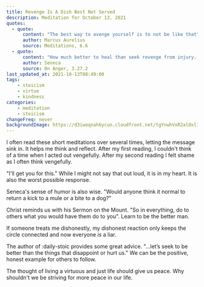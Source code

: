 ```yaml
---
title: Revenge Is A Dish Best Not Served
description: Meditation for October 13, 2021
quotes: 
  - quote:
      content: "The best way to avenge yourself is to not be like that"
      author: Marcus Aurelius
      source: Meditations, 6.6
  - quote:
      content: "How much better to heal than seek revenge from injury. Vengeance wastes a lot of time and exposes you to many more injuries than the first that sparked it. Anger always outlasts hurt. Best to take the opposite course. Would anyone think it normal to return a kick to a mule or a bite to a dog?"
      author: Seneca
      source: On Anger, 3.27.2
last_updated_at: 2021-10-13T08:49:00
tags:
    - stoicism
    - virtue
    - kindness
categories:
    - meditation
    - stoicism
changeFreq: never
backgroundImage: https://d3iwoqnah6ycun.cloudfront.net/tgYnwhVxR2alOxlIS0sm_w.jpg
---
```


I often read these short meditations over several times, letting the message sink in. It helps me think and reflect. 
After my first reading, I couldn't think of a time when I acted out vengefully. After my second reading I felt shame as 
I often think vengefully.

"I'll get you for this." While I might not say that out loud, it is in my heart. It is also the worst possible response.

Seneca's sense of humor is also wise. "Would anyone think it normal to return a kick to a mule or a bite to a dog?"

Christ reminds us with his Sermon on the Mount. "So in everything, do to others what you would have them do to you". 
Learn to be the better man.

If someone treats me dishonestly, my dishonest reaction only keeps the circle connected and now everyone *is* a liar.

The author of :daily-stoic provides some great advice. "…let’s seek to be better than the things that disappoint 
or hurt us." We can be the positive, honest example for others to follow.

The thought of living a virtuous and just life should give us peace. Why shouldn't we be striving for more peace in our 
life.  

